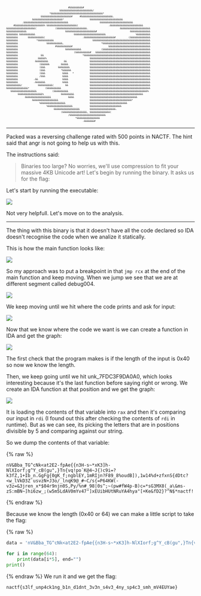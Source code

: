 <pre style="font-size: 0.4rem">                                                                                                    
                                           #&&&&&&&&&#                                              
                                     &&&&&&&&&&&&&&&&&&&&&&&/                                       
                              *&&&&&&&&&&&&&&&&&&&&&&&&&&&&&&&&&&&&*                                
                        &&&&&&&&&&&&&&&&&&&&&#     #&&&&&&&&&&&&&&&&&&&&&&.                         
                  &&&&&&&&&&&&&&&&&&&&&*                  &&&&&&&&&&&&&&&&&&&&&&&                   
           .&&&&&&&&&&&&&&&&&&&&&&&&&&&&&&&                      &&&&&&&&&&&&&&&&&&&&&&&            
     #&&&&&&&&&&&&&&&&&&&&% &&&&&&&&&&&&&&&&&&&&&(                     .&&&&&&&&&&&&&&&&&&&&&&&     
&&&&&&&&&&&&&&&&&&&&(             (&&&&&&&&&&&&&&&&&&&&&.                      &&&&&&&&&&&&&&&&&&&&&
&&&&&&&&&&&&&&                           &&&&&&&&&&&&&&&&&&&&&#                       &&&&&&&&&&&&&&
&&&&&&&& &&&&&&&&&&&                           &&&&&&&&&&&&&&&&&&&&&&                     %&&&&&&&&&
&&&&&&&&       &&&&&&&&&&&(                          .&&&&&&&&&&&&&&&&&&&&&#         (&&&&&&&&&&&&&&
&&&&&&&&             *&&&&&&&&&&&                           &&&&&&&&&&&&&&&&&&&&&&&&&&&&&&&&&&&&&&&&
&&&&&&&&                    &&&&&&&&&&&,                          *&&&&&&&&&&&&&&&&&&&&&&&&&&&&&&&&&
&&&&&&&&                          #&&&&&&&&&&#                         &&&&&&&&&&&&&&&&&&&&&&&&&&&&&
&&&&&&&&                                 &&&&&&&&&&&              (&&&&&&&&&&&&&&&&&&&&&&&&&&&&&&&&&
&&&&&&&&                                       (&&&&&&&&&&#   &&&&&&&&&&&&&&&&&&&&&&&&&&&&&&&&&&&&&&
&&&&&&&&                &&                           *&&&&&&&&&&&&&&&&&&&&&&&&&&&&&&&&&&&&&&&&&&&&&&
&&&&&&&&              &&&&&%                              &&&&&&&&&&&&&&&&&&&&&&&&&&&&&&&&&&&&&&&&&&
&&&&&&&&            &&&&&&&&&           &&                &&&&&&&&&&&&&&&&&&&&&&&&&&&&&&&&&&&&&&&&&&
&&&&&&&&               (&&&&&&        &&&&&               &&&&&&&&&&&&&&&&&&&&&&&&&&&&&&&&&&&&&&&&&&
&&&&&&&&               (&&&         &&&&&&&&              &&&&&&&&&&&&&&&&&&&&&&&&&&&&&&&&&&&&&&&&&&
&&&&&&&&               (&&&           *&&&&&&             &&&&&&&&&&&&&&&&&&&&&&&&&&&&&&&&&&&&&&&&&&
&&&&&&&&               (&&&            &&&&   *           &&&&&&&&&&&&&&&&&&&&&&&&&&&&&&&&&&&&&&&&&&
&&&&&&&&               /&&&            &&&&               &&&&&&&&&&&&&&&&&&&&&&&&&&&&&&&&&&&&&&&&&&
&&&&&&&&           .&&                 &&&&               &&&&&&&&&&&&&&&&&&&&&&&&&&&&&&&&&&&&&&&&&&
&&&&&&&&           .&&&&&&&            &&&&               &&&&&&&&&&&&&&&&&&&&&&&&&&&&&&&&&&&&&&&&&&
&&&&&&&&&&/           &&&&&&&&&&(        &&               &&&&&&&&&&&&&&&&&&&&&&&&&&&&&&&&&&&&&&&&&&
&&&&&&&&&&&&&&&*           (&&&&&&&&&&                    &&&&&&&&&&&&&&&&&&&&&&&&&&&&&&&&&&&&&&&&&&
   &&&&&&&&&&&&&&&&&&           (&&&&&&&&&&               &&&&&&&&&&&&&&&&&&&&&&&&&&&&&&&&&&&&&&&&% 
        &&&&&&&&&&&&&&&&&%            &&&&&&&&&           &&&&&&&&&&&&&&&&&&&&&&&&&&&&&&&&&&&&&     
             &&&&&&&&&&&&&&&&&&            &&&&           &&&&&&&&&&&&&&&&&&&&&&&&&&&&&&&&&         
                  &&&&&&&&&&&&&&&&&&                      &&&&&&&&&&&&&&&&&&&&&&&&&&&&&*            
                       %&&&&&&&&&&&&&&&&&                 &&&&&&&&&&&&&&&&&&&&&&&&&&                
                            %&&&&&&&&&&&&&&&&&            &&&&&&&&&&&&&&&&&&&&&&                    
                                 &&&&&&&&&&&&&&&&&&       &&&&&&&&&&&&&&&&&&.                       
                                      (&&&&&&&&&&&&&&&&&, &&&&&&&&&&&&&&(                           
                                           /&&&&&&&&&&&&&&&&&&&&&&&&&                               
                                                *&&&&&&&&&&&&&&&&                                   
                                                     .&&&&&&&#                                     
</pre>

---

Packed was a reversing challenge rated with 500 points in NACTF. The hint said that angr is not going to help us with this.

The instructions said:

>Binaries too large? No worries, we'll use compression to fit your massive 4KB Unicode art! Let's begin by running the binary. It asks us for the flag:

Let's start by running the executable:

<img src="/./assets/imgs/try.png">

Not very helpfull. Let's move on to the analysis.

---

The thing with this binary is that it doesn't have all the code declared so IDA doesn't recognise the code when we analize it statically.

This is how the main function looks like:

<img src="/./assets/imgs/packed-main.png">

So my approach was to put a breakpoint in that `jmp rcx` at the end of the main function and keep moving. When we jump we see that we are at different segment called debug004.

<img src="/./assets/imgs/debug.png">

We keep moving until we hit where the code prints and ask for input:

<img src="/./assets/imgs/firstfunc.png">

Now that we know where the code we want is we can create a function in IDA and get the graph:

<img src="/./assets/imgs/graph.png">

The first check that the program makes is if the length of the input is 0x40 so now we know the length.

Then, we keep going until we hit unk_7FDC3F9DA0A0, which looks interesting because it's the last function before saying right or wrong. We create an IDA function at that position and we get the graph:

<img src="/./assets/imgs/unk-function.png">

It is loading the contents of that variable into `rax` and then it's comparing our input in `rdi` (I found out this after checking the contents of `rdi` in runtime). But as we can see, its picking the letters that are in positions divisible by 5 and comparing against our string.

So we dump the contents of that variable:

{% raw %}
```
nV&Bba_TG^cNk<at2E2-fpAe{{n3H-s~*xK3]h-NlXIorf;g^Y_cB(gu",}Tn{vq!po`K@4~J{)c9i=?k3fZ,1+Ib_n.GgFg{0gK_f;ngblEY,1mRIjn?F89_8%oudB]),1w14%d+zfxnS{dDtc?<w_lVkD3Z`usvzN+J3o/_lnqK9@_#~C/s{=P64KW(-v3z=&3jren_x*$04r9njn0S,Py/%n#_98|0s^;~(pw#fW4p-B)c=*sG3MX8(_a\&ms-zS:mBN~]hi6zw_;(w5m5LdAV0mYv47"]xEUibHUtNRuYA4hya"[+Ke&fD2}?^N$*nactf!
```
{% endraw %}

Because we know the length (0x40 or 64) we can make a little script to take the flag:

{% raw %}
```python
data = 'nV&Bba_TG^cNk<at2E2-fpAe{{n3H-s~*xK3]h-NlXIorf;g^Y_cB(gu",}Tn{vq!po`K@4~J{)c9i=?k3fZ,1+Ib_n.GgFg{0gK_f;ngblEY,1mRIjn?F89_8%oudB]),1w14%d+zfxnS{dDtc?<w_lVkD3Z`usvzN+J3o/_lnqK9@_#~C/s{=P64KW(-v3z=&3jren_x*$04r9njn0S,Py/%n#_98|0s^;~(pw#fW4p-B)c=*sG3MX8(_a\&ms-zS:mBN~]hi6zw_;(w5m5LdAV0mYv47"]xEUibHUtNRuYA4hya"[+Ke&fD2}?^N$*nactf!'

for i in range(64):
    print(data[i*5], end="")
print()
```
{% endraw %}
We run it and we get the flag:

`nactf{s3lf_unp4ck1ng_b1n_d1dnt_3v3n_s4v3_4ny_sp4c3_smh_mV4EUYae}`
